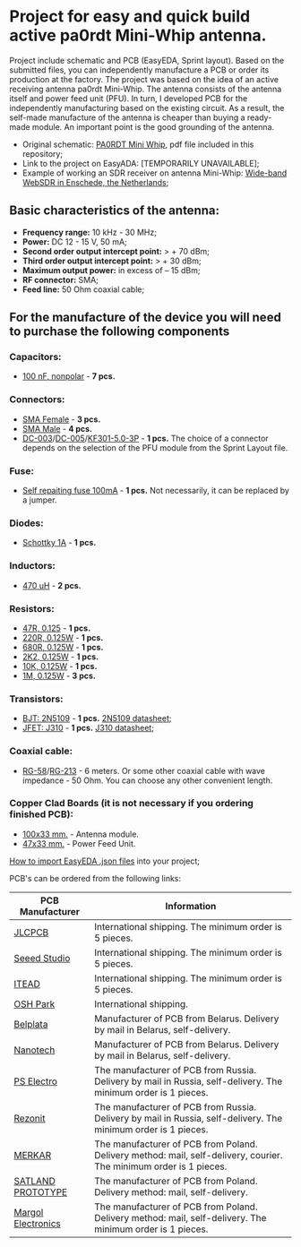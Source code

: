 # Project for easy and quick build active pa0rdt Mini-Whip antenna.

Project include schematic and PCB (EasyEDA, Sprint layout). Based on the submitted files, you can independently manufacture a PCB or order its production at the factory. The project was based on the idea of an active receiving antenna pa0rdt Mini-Whip. The antenna consists of the antenna itself and power feed unit (PFU). In turn, I developed PCB for the independently manufacturing based on the existing circuit. As a result, the self-made manufacture of the antenna is cheaper than buying a ready-made module. An important point is the good grounding of the antenna.

- Original schematic: [PA0RDT Mini Whip], pdf file included in this repository;
- Link to the project on EasyADA: [TEMPORARILY UNAVAILABLE];
- Example of working an SDR receiver on antenna Mini-Whip: [Wide-band WebSDR in Enschede, the Netherlands];

## Basic characteristics of the antenna:

- **Frequency range:** 10 kHz - 30 MHz;
- **Power:** DC 12 - 15 V, 50 mA;
- **Second order output intercept point:** > + 70 dBm;
- **Third order output intercept point:** > + 30 dBm;
- **Maximum output power:** in excess of – 15 dBm;
- **RF connector:** SMA;
- **Feed line:** 50 Ohm coaxial cable;

## For the manufacture of the device you will need to purchase the following components

### Capacitors:
* [100 nF, nonpolar](https://www.ebay.com/sch/i.html?_from=R40&_trksid=p2050601.m570.l1313.TR10.TRC2.A0.H0.X100nf.TRS2&_nkw=100nf&_sacat=0) - **7 pcs.**
### Connectors:
* [SMA Female](https://www.ebay.com/sch/i.html?_from=R40&_sacat=0&_nkw=sma+female&_blrs=spell_check) - **3 pcs.**
* [SMA Male](https://www.ebay.com/sch/i.html?_from=R40&_trksid=p2050601.m570.l1313.TR0.TRC0.A0.H0.Xsma+male.TRS5&_nkw=sma+male&_sacat=0) - **4 pcs.**
* [DC-003](https://www.ebay.com/sch/i.html?_from=R40&_trksid=p2050601.m570.l1313.TR0.TRC0.H0.Xdc-003.TRS0&_nkw=dc-003&_sacat=0)/[DC-005](https://www.ebay.com/sch/i.html?_from=R40&_trksid=p2050601.m570.l1313.TR10.TRC2.A0.H0.Xdc-005.TRS2&_nkw=dc-005&_sacat=0)/[KF301-5.0-3P](https://www.ebay.com/sch/i.html?_from=R40&_trksid=p2050601.m570.l1313.TR1.TRC0.A0.H0.XKF301-3P.TRS0&_nkw=KF301-3P&_sacat=0) - **1 pcs.** The choice of a connector depends on the selection of the PFU module from the Sprint Layout file.
### Fuse:
* [Self repaiting fuse 100mA](https://www.ebay.com/sch/i.html?_from=R40&_trksid=p2050601.m570.l1313.TR0.TRC0.A0.H0.Xmf-r+100mA.TRS5&_nkw=mf-r+100mA&_sacat=0) - **1 pcs.** Not necessarily, it can be replaced by a jumper.
### Diodes:
* [Schottky 1A](https://www.ebay.com/sch/i.html?_from=R40&_trksid=p2050601.m570.l1313.TR0.TRC0.H0.XSchottky+1A.TRS0&_nkw=Schottky+1A&_sacat=0) - **1 pcs.**
### Inductors:
* [470 uH](https://www.ebay.com/sch/i.html?_from=R40&_trksid=p2050601.m570.l1313.TR0.TRC0.H0.X470uh.TRS0&_nkw=470uh&_sacat=0) - **2 pcs.**
### Resistors:
* [47R, 0.125](https://www.ebay.com/sch/i.html?_from=R40&_trksid=p2050601.m570.l1313.TR1.TRC0.A0.H0.X47ohm.TRS0&_nkw=47ohm&_sacat=0) - **1 pcs.**
* [220R, 0.125W](https://www.ebay.com/sch/i.html?_from=R40&_trksid=p2050601.m570.l1313.TR3.TRC1.A0.H0.X220ohm.TRS0&_nkw=220ohm&_sacat=0) - **1 pcs.**
* [680R, 0.125W](https://www.ebay.com/sch/i.html?_from=R40&_trksid=p2050601.m570.l1313.TR1.TRC0.A0.H0.X680ohm.TRS0&_nkw=680ohm&_sacat=0) - **1 pcs.**
* [2K2, 0.125W](https://www.ebay.com/sch/i.html?_from=R40&_trksid=p2050601.m570.l1313.TR0.TRC0.A0.H0.X2.2k+ohm.TRS5&_nkw=2.2k+ohm&_sacat=0) - **1 pcs.**
* [10K, 0.125W](https://www.ebay.com/sch/i.html?_from=R40&_trksid=p2050601.m570.l1313.TR11.TRC1.A0.H0.X10k+ohm.TRS0&_nkw=10k+ohm&_sacat=0) - **1 pcs.**
* [1M, 0.125W](https://www.ebay.com/sch/i.html?_from=R40&_trksid=p2050601.m570.l1313.TR2.TRC0.A0.H0.X1m+ohm.TRS0&_nkw=1m+ohm&_sacat=0) - **3 pcs.**
### Transistors:
* [BJT: 2N5109](https://www.ebay.com/sch/i.html?_from=R40&_trksid=p2050601.m570.l1313.TR11.TRC2.A0.H0.X2n5109.TRS1&_nkw=2n5109&_sacat=0) - **1 pcs.** [2N5109 datasheet];
* [JFET: 
J310](https://www.ebay.com/sch/i.html?_from=R40&_trksid=p2050601.m570.l1313.TR12.TRC2.A0.H0.Xj310.TRS0&_nkw=j310&_sacat=0) - **1 pcs.** [J310 datasheet];
### Coaxial cable:
* [RG-58](https://www.ebay.com/sch/i.html?_from=R40&_trksid=p2050601.m570.l1313.TR11.TRC2.A0.H0.Xrg58.TRS1&_nkw=rg58&_sacat=0)/[RG-213](https://www.ebay.com/sch/i.html?_from=R40&_trksid=p2050601.m570.l1313.TR9.TRC1.A0.H0.Xrg213.TRS0&_nkw=rg213&_sacat=0) - 6 meters. Or some other coaxial cable with wave impedance - 50 Ohm. You can choose any other convenient length.
### Copper Clad Boards (it is not necessary if you ordering finished PCB):
* [100x33 mm.](https://www.ebay.com/sch/i.html?_from=R40&_trksid=p2050601.m570.l1313.TR0.TRC0.H0.XCopper+Clad.TRS0&_nkw=Copper+Clad&_sacat=0) - Antenna module.
* [47x33 mm.](https://www.ebay.com/sch/i.html?_from=R40&_trksid=p2050601.m570.l1313.TR0.TRC0.H0.XCopper+Clad.TRS0&_nkw=Copper+Clad&_sacat=0) - Power Feed Unit.

[How to import EasyEDA .json files] into your project;

PCB's can be ordered from the following links:

| PCB Manufacturer | Information |
| ----- | ----- |
| [JLCPCB] | International shipping. The minimum order is 5 pieces.|
| [Seeed Studio] | International shipping. The minimum order is 5 pieces.|
| [ITEAD] | International shipping. The minimum order is 5 pieces.|
| [OSH Park] | International shipping. |
| [Belplata] | Manufacturer of PCB from Belarus. Delivery by mail in Belarus, self-delivery.|
| [Nanotech] | Manufacturer of PCB from Belarus. Delivery by mail in Belarus, self-delivery. |
| [PS Electro] | The manufacturer of PCB from Russia. Delivery by mail in Russia, self-delivery. The minimum order is 1 pieces.|
| [Rezonit] |  The manufacturer of PCB from Russia. Delivery by mail in Russia, self-delivery. The minimum order is 1 pieces. |
| [MERKAR] | The manufacturer of PCB from Poland. Delivery method: mail, self-delivery, courier. The minimum order is 1 pieces. |
| [SATLAND PROTOTYPE] | The manufacturer of PCB from Poland. Delivery method: mail, self-delivery. |
| [Margol Electronics] | The manufacturer of PCB from Poland. Delivery method: mail, self-delivery. The minimum order is 1 pieces. |



[PA0RDT Mini Whip]: <./pa0rdt-Mini-Whip.pdf>
[How to import EasyEDA .json files]: <https://easyeda.com/dillon/Backup_Your_EasyEDA_Project_Locally-JrecamWv5>
[JLCPCB]: <https://jlcpcb.com/quote>
[Seeed Studio]: <https://www.seeedstudio.com/fusion_pcb.html>
[ITEAD]: <https://www.itead.cc/open-pcb.html>
[OSH Park]: <https://oshpark.com/uploads/new>
[Belplata]: <http://www.belplata.by/on-line-order>
[PS Electro]: <http://www.pselectro.ru/zakaz_pechatnyh_plat/>
[Rezonit]: <http://www.rezonit.ru/service/calc/>
[Nanotech]: <http://www.pcb.by/index.php/clients/orderform>
[MERKAR]: <http://www.merkar.pl/cennik.html>
[SATLAND PROTOTYPE]: <http://prototypy.com/t/51,Plytki_PCB>
[Margol Electronics]: <http://www.fabrykapcb.pl/jakzamowic.html>
[Wide-band WebSDR in Enschede, the Netherlands]: <http://websdr.ewi.utwente.nl:8901/>
[J310 datasheet]: <./Datasheets/J310-Datasheet.pdf>
[2N5109 datasheet]: <./Datasheets/2N5109-Datasheet-Motorola.pdf>
